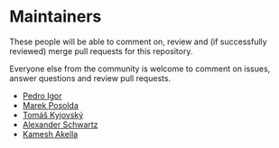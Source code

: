 Maintainers
===========

These people will be able to comment on, review and (if successfully reviewed) merge pull requests for this repository.

Everyone else from the community is welcome to comment on issues, answer questions and review pull requests.

* [Pedro Igor](https://github.com/pedroigor)
* [Marek Posolda](https://github.com/mposolda)
* [Tomáš Kyjovský](https://github.com/tkyjovsk)
* [Alexander Schwartz](https://github.com/ahus1)
* [Kamesh Akella](https://github.com/kami619)
